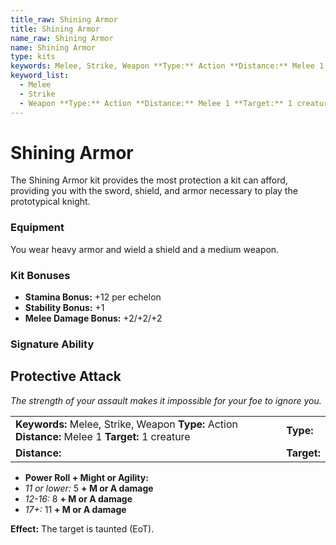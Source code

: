 ```yaml
---
title_raw: Shining Armor
title: Shining Armor
name_raw: Shining Armor
name: Shining Armor
type: kits
keywords: Melee, Strike, Weapon **Type:** Action **Distance:** Melee 1 **Target:** 1 creature
keyword_list:
  - Melee
  - Strike
  - Weapon **Type:** Action **Distance:** Melee 1 **Target:** 1 creature
---
```


# Shining Armor

The Shining Armor kit provides the most protection a kit can afford, providing you with the sword, shield, and armor necessary to play the prototypical knight.

### Equipment

You wear heavy armor and wield a shield and a medium weapon.

### Kit Bonuses

- **Stamina Bonus:** +12 per echelon
- **Stability Bonus:** +1
- **Melee Damage Bonus:** +2/+2/+2

### Signature Ability

## Protective Attack

*The strength of your assault makes it impossible for your foe to ignore you.*

|                                                                                                   |             |
| :------------------------------------------------------------------------------------------------ | :---------- |
| **Keywords:** Melee, Strike, Weapon **Type:** Action **Distance:** Melee 1 **Target:** 1 creature | **Type:**   |
| **Distance:**                                                                                     | **Target:** |

- **Power Roll + Might or Agility:**
- *11 or lower:* 5 **+ M or A damage**
- *12-16:* 8 **+ M or A damage**
- *17+:* 11 **+ M or A damage**

**Effect:** The target is taunted (EoT).
